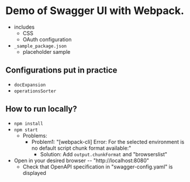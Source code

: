 # Demo of Swagger UI with Webpack.
* includes
  * CSS
  * OAuth configuration
* `_sample_package.json`
  * placeholder sample

## Configurations put in practice
* `docExpansion`
* `operationsSorter`

## How to run locally?
* `npm install`
* `npm start`
  * Problems:
    * Problem1: "[webpack-cli] Error: For the selected environment is no default script chunk format available:"
      * Solution: Add `output.chunkFormat` and "browserslist"
* Open in your desired browser -- "http://localhost:8080"
  * Check that OpenAPI specification in "swagger-config.yaml" is displayed
